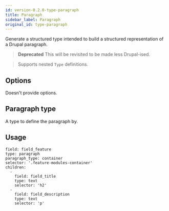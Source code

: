 ```yaml
---
id: version-0.2.0-type-paragraph
title: Paragraph
sidebar_label: Paragraph
original_id: type-paragraph
---
```


Generate a structured type intended to build a structured representation of a Drupal paragraph.

> **Deprecated** This will be revisited to be made less Drupal-ised.

> Supports nested `Type` definitions.

## Options

Doesn't provide options.

## Paragraph type

A type to define the paragraph by.

## Usage

```
field: field_feature
type: paragraph
paragraph_type: container
selector: '.feature-modules-container'
children:
  -
    field: field_title
    type: text
    selector: 'h2'
  -
    field: field_description
    type: text
    selector: 'p'
```
